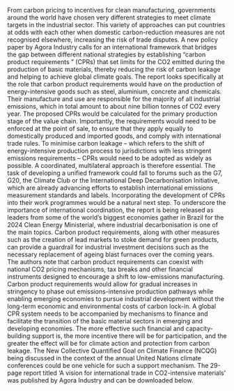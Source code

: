 From carbon pricing to incentives for clean manufacturing, governments around the world have chosen very different strategies to meet climate targets in the industrial sector. This variety of approaches can put countries at odds with each other when domestic carbon-reduction measures are not recognised elsewhere, increasing the risk of trade disputes. A new policy paper by Agora Industry calls for an international framework that bridges the gap between different national strategies by establishing “carbon product requirements ” (CPRs) that set limits for the CO2 emitted during the production of basic materials, thereby reducing the risk of carbon leakage and helping to achieve global climate goals.
The report looks specifically at the role that carbon product requirements would have on the production of energy-intensive goods such as steel, aluminium, concrete and chemicals. Their manufacture and use are responsible for the majority of all industrial emissions, which in total amount to about nine billion tonnes of CO2 every year.
The proposed CPRs would be calculated for the primary production stage of the value chain. Importantly, the requirements would need to be enforced at the point of sale, to ensure that they apply equally to domestically produced and imported goods, and comply with international trade rules.
To minimise carbon leakage – which refers to the shift of energy-intensive production process to jurisdictions with less stringent emissions requirements – CPRs would need to be adopted as widely as possible. A coordinated, multilateral approach is therefore essential. The task of developing a unified framework could fall to forums such as the G7, G20, the Climate Club or the International Deep Decarbonisation Initiative, which are already advancing efforts to establish international emissions measurement standards and labels. Incorporating the development of CPRs into their work programmes would be a natural next step.
To underscore the importance of international coordination, the report is being released as leaders from some of the world’s biggest economies gather in Brazil for the 2024 Clean Energy Ministerial, where industrial decarbonisation is one of the main topics. Carbon product requirements, along with other measures such as the creation of lead markets to stoke demand for green products, can provide a guardrail for industrial investment decisions such as the necessary replacement of ageing blast furnaces over the coming years.
The authors note that carbon product requirements can coexist with national CO2 pricing mechanisms, tax breaks and other financial instruments designed to encourage a shift to low-emissions manufacturing. Carbon product requirements would allow for gradual increases in stringency to phase out emissions-intensive production pathways while enabling emerging economies to pursue industrial development without the long-term economic and environmental costs of carbon lock-in. A global CPR system needs to be accompanied by mechanisms to finance and facilitate the transition of the basic material sectors in emerging and developing economies. The more effective such financial and capacity-building support is, the more incentive there will be for participation, and the greater the effect will be for climate action and protection from carbon leakage. The New Collective Quantified Goal on Climate Finance (NCQG) being discussed in the context of the annual United Nations climate conferences could be one vehicle for such a support mechanism.
The 29-page report titled ‘A vision for international trade in CO2-intensive materials’ was published by Agora Industry and can be downloaded below.